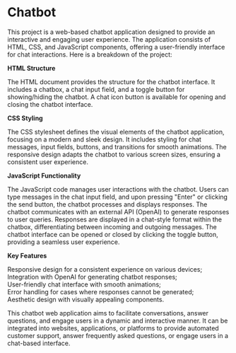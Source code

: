 <h1>Chatbot</h1>

<p>This project is a web-based chatbot application designed to provide an interactive and engaging user experience. The application consists of HTML, CSS, and JavaScript components, offering a user-friendly interface for chat interactions. Here is a breakdown of the project:</p>

**HTML Structure**

<p>The HTML document provides the structure for the chatbot interface.
It includes a chatbox, a chat input field, and a toggle button for showing/hiding the chatbot.
A chat icon button is available for opening and closing the chatbot interface.</p>

**CSS Styling**

<p>The CSS stylesheet defines the visual elements of the chatbot application, focusing on a modern and sleek design.
It includes styling for chat messages, input fields, buttons, and transitions for smooth animations.
The responsive design adapts the chatbot to various screen sizes, ensuring a consistent user experience.</p>

**JavaScript Functionality**

<p>The JavaScript code manages user interactions with the chatbot.
Users can type messages in the chat input field, and upon pressing "Enter" or clicking the send button, the chatbot processes and displays responses.
The chatbot communicates with an external API (OpenAI) to generate responses to user queries.
Responses are displayed in a chat-style format within the chatbox, differentiating between incoming and outgoing messages.
The chatbot interface can be opened or closed by clicking the toggle button, providing a seamless user experience.</p>

**Key Features**

<p>Responsive design for a consistent experience on various devices; <br>
Integration with OpenAI for generating chatbot responses; <br>
User-friendly chat interface with smooth animations; <br>
Error handling for cases where responses cannot be generated; <br>
Aesthetic design with visually appealing components.
  
<p>This chatbot web application aims to facilitate conversations, answer questions, and engage users in a dynamic and interactive manner. It can be integrated into websites, applications, or platforms to provide automated customer support, answer frequently asked questions, or engage users in a chat-based interface.</p>
